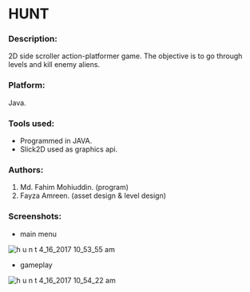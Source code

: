 # HUNT

### Description:
2D side scroller action-platformer game. The objective is to go through levels and kill enemy aliens.

### Platform:
Java.

### Tools used:
* Programmed in JAVA.
* Slick2D used as graphics api.

### Authors:
1. Md. Fahim Mohiuddin. (program) 
2. Fayza Amreen. (asset design & level design)

### Screenshots:

* main menu

![h u n t 4_16_2017 10_53_55 am](https://cloud.githubusercontent.com/assets/6927836/25068901/2f7dd142-2293-11e7-9e41-e0ba1ab85504.png)

* gameplay

![h u n t 4_16_2017 10_54_22 am](https://cloud.githubusercontent.com/assets/6927836/25068912/86918866-2293-11e7-9b86-f85a6dec5cf4.png)



